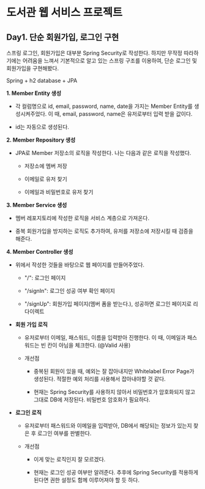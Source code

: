 # 도서관 웹 서비스 프로젝트

## Day1. 단순 회원가입, 로그인 구현

스프링 로그인, 회원가입은 대부분 Spring Security로 작성한다. 하지만 무작정 따라하기에는 어려움을 느껴서 기본적으로 알고 있는 스프링 구조를 이용하여, 단순 로그인 및 회원가입을 구현해봤다.

Spring + h2 database + JPA

**1. Member Entity 생성**

* 각 컬럼명으로 id, email, password, name, date을 가지는 Member Entity를 생성시켜주었다. 이 때, email, password, name은 유저로부터 입력 받을 값이다.

* id는 자동으로 생성된다.

**2. Member Repository 생성**

* JPA로 Member 저장소의 로직을 작성한다. 나는 다음과 같은 로직을 작성했다.
  
  * 저장소에 멤버 저장
  
  * 이메일로 유저 찾기
  
  * 이메일과 비밀번호로 유저 찾기

**3. Member Service 생성**

* 멤버 레포지토리에 작성한 로직을 서비스 계층으로 가져온다.

* 중복 회원가입을 방지하는 로직도 추가하여, 유저를 저장소에 저장시킬 때 검증을 해준다.

**4. Member Controller 생성**

* 위에서 작성한 것들을 바탕으로 웹 페이지를 만들어주었다.
  
  * "/": 로그인 페이지
  
  * "/signIn": 로그인 성공 여부 확인 페이지
  
  * "/signUp": 회원가입 페이지(멤버 폼을 받는다.), 성공하면 로그인 페이지로 리다이렉트

* **회원 가입 로직**
  
  * 유저로부터 이메일, 패스워드, 이름을 입력받아 진행한다. 이 때, 이메일과 패스워드는 빈 칸이 아님을 체크한다. (@Valid 사용)
  
  * 개선점
    
    * 중복된 회원이 있을 때, 예외는 잘 잡아내지만 Whitelabel Error Page가 생성된다. 적절한 예외 처리를 사용해서 잡아내야할 것 같다.
    
    * 현재는 Spring Security를 사용하지 않아서 비밀번호가 암호화되지 않고 그대로 DB에 저장된다. 비밀번호 암호화가 필요하다.

* **로그인 로직**
  
  * 유저로부터 패스워드와 이메일을 입력받아, DB에서 해당되는 정보가 있는지 찾은 후 로그인 여부를 판별한다.
  
  * 개선점
    
    * 이게 맞는 로직인지 잘 모르겠다.
    
    * 현재는 로그인 성공 여부만 알려준다. 추후에 Spring Security를 적용하게 된다면 권한 설정도 함께 이루어져야 할 듯 하다.
